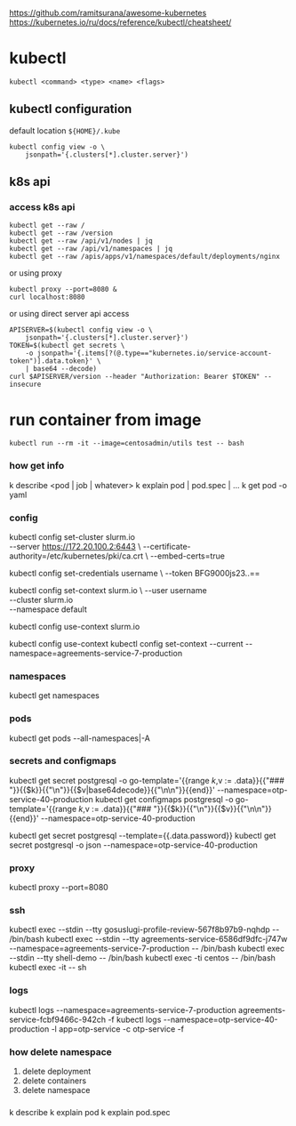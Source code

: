 
https://github.com/ramitsurana/awesome-kubernetes
https://kubernetes.io/ru/docs/reference/kubectl/cheatsheet/



# kubectl

```
kubectl <command> <type> <name> <flags>
```

## kubectl configuration

default location ```${HOME}/.kube```

```
kubectl config view -o \
    jsonpath='{.clusters[*].cluster.server}')
```

## k8s api

### access k8s api 

```
kubectl get --raw /
kubectl get --raw /version
kubectl get --raw /api/v1/nodes | jq
kubectl get --raw /api/v1/namespaces | jq
kubectl get --raw /apis/apps/v1/namespaces/default/deployments/nginx
```
or using proxy
```
kubectl proxy --port=8080 &
curl localhost:8080
```

or using direct server api access
```
APISERVER=$(kubectl config view -o \
    jsonpath='{.clusters[*].cluster.server}')
TOKEN=$(kubectl get secrets \
    -o jsonpath='{.items[?(@.type=="kubernetes.io/service-account-token")].data.token}' \
    | base64 --decode)
curl $APISERVER/version --header "Authorization: Bearer $TOKEN" --insecure
```

# run container from image

```
kubectl run --rm -it --image=centosadmin/utils test -- bash
```

### how get info

k describe <pod | job | whatever>
k explain pod | pod.spec | ...
k get pod <podname> -o yaml


### config

kubectl config set-cluster slurm.io \
  --server https://172.20.100.2:6443 \ 
  --certificate-authority=/etc/kubernetes/pki/ca.crt \ 
  --embed-certs=true

kubectl config set-credentials username \ 
  --token BFG9000js23..==

kubectl config set-context slurm.io \ 
  --user username \
  --cluster slurm.io \
  --namespace default

kubectl config use-context slurm.io

kubectl config use-context <context name>
kubectl config set-context --current --namespace=agreements-service-7-production

### namespaces

kubectl get namespaces


### pods

kubectl get pods --all-namespaces|-A



### secrets and configmaps

kubectl get secret postgresql -o go-template='{{range $k,$v := .data}}{{"### "}}{{$k}}{{"\n"}}{{$v|base64decode}}{{"\n\n"}}{{end}}' --namespace=otp-service-40-production
kubectl get configmaps postgresql -o go-template='{{range $k,$v := .data}}{{"### "}}{{$k}}{{"\n"}}{{$v}}{{"\n\n"}}{{end}}' --namespace=otp-service-40-production


kubectl get secret postgresql --template={{.data.password}}
kubectl get secret postgresql -o json --namespace=otp-service-40-production


### proxy
kubectl proxy --port=8080


### ssh
kubectl exec --stdin --tty gosuslugi-profile-review-567f8b97b9-nqhdp -- /bin/bash
kubectl exec --stdin --tty agreements-service-6586df9dfc-j747w --namespace=agreements-service-7-production -- /bin/bash
kubectl exec --stdin --tty shell-demo -- /bin/bash
kubectl exec -ti centos -- /bin/bash
kubectl exec -it <podname> -- sh


### logs

kubectl logs --namespace=agreements-service-7-production agreements-service-fcbf9466c-942ch -f
kubectl logs --namespace=otp-service-40-production  -l app=otp-service -c otp-service -f

### how delete namespace

1. delete deployment
2. delete containers
3. delete namespace


###

k describe <obj>
k explain pod
k explain pod.spec

